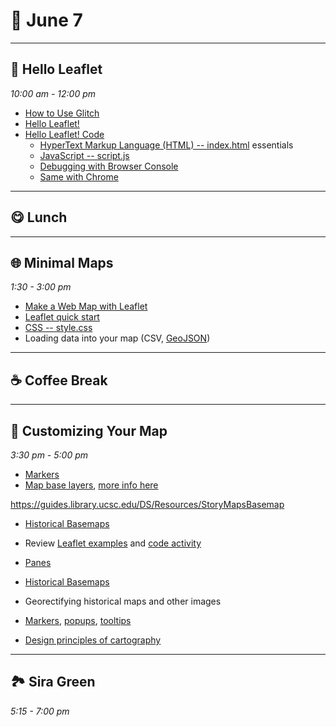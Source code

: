 # 🍁 June 7

<hr>

## 🍃 Hello Leaflet
_10:00 am - 12:00 pm_ 

- [How to Use Glitch](https://help.glitch.com/kb/section/2/)
- [Hello Leaflet!](https://hexagonal-sapphire-dress.glitch.me/)
- [Hello Leaflet! Code](https://glitch.com/edit/#!/hexagonal-sapphire-dress)
    - [HyperText Markup Language (HTML) -- index.html](https://developer.mozilla.org/en-US/docs/Web/HTML) essentials
    - [JavaScript -- script.js](https://developer.mozilla.org/en-US/docs/Web/JavaScript) 
    - [Debugging with Browser Console](https://firefox-source-docs.mozilla.org/devtools-user/browser_console/index.html)
    - [Same with Chrome](https://developer.chrome.com/docs/devtools/console/)

    
<hr>

## 😋 Lunch

<hr>

## 🌐 Minimal Maps 
_1:30 - 3:00 pm_ 

- [Make a Web Map with Leaflet](https://blog.glitch.com/post/make-a-web-map-with-leaflet)
- [Leaflet quick start](https://leafletjs.com/examples/quick-start/)
- [CSS -- style.css](https://developer.mozilla.org/en-US/docs/Web/CSS)
- Loading data into your map (CSV, [GeoJSON](https://leafletjs.com/examples/geojson/))

<hr>

## ☕ Coffee Break

<hr>

## 🍭 Customizing Your Map
_3:30 pm - 5:00 pm_ 

- [Markers](https://leafletjs.com/examples/custom-icons/)
- [Map base layers](https://leaflet-extras.github.io/leaflet-providers/preview/), [more info here](https://github.com/leaflet-extras/leaflet-providers)

https://guides.library.ucsc.edu/DS/Resources/StoryMapsBasemap
- [Historical Basemaps](https://github.com/aourednik/historical-basemaps)



- Review [Leaflet examples](https://tomickigrzegorz.github.io/leaflet-examples/) and [code activity](https://github.com/tomickigrzegorz/leaflet-examples/tree/master/docs) 


- [Panes](https://leafletjs.com/examples/map-panes/)
- [Historical Basemaps](https://github.com/aourednik/historical-basemaps)
- Georectifying historical maps and other images
- [Markers](https://leafletjs.com/examples/custom-icons/), [popups](https://leafletjs.com/reference.html#popup), [tooltips](https://leafletjs.com/reference.html#tooltip)
- [Design principles of cartography](https://www.esri.com/arcgis-blog/products/arcgis-pro/mapping/design-principles-for-cartography/)

<hr>

## 🏞️ Sira Green
_5:15 - 7:00 pm_ 
